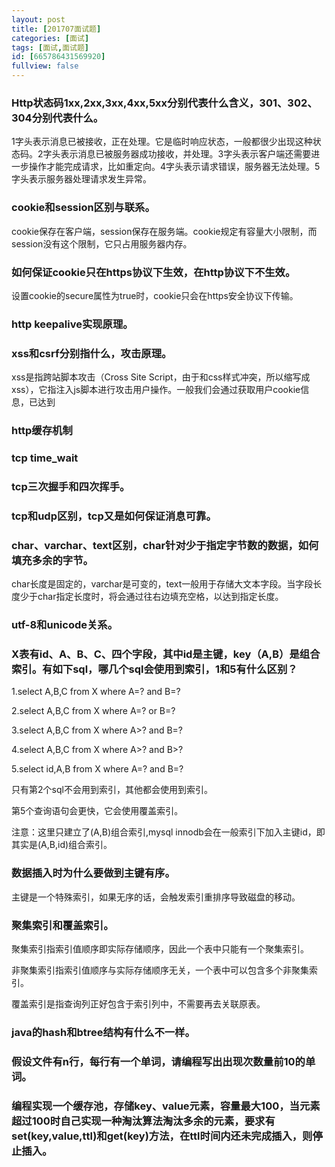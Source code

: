 ```yaml
---
layout: post
title: [201707面试题]
categories: [面试]
tags: [面试,面试题]
id: [665786431569920]
fullview: false
---
```

### Http状态码1xx,2xx,3xx,4xx,5xx分别代表什么含义，301、302、304分别代表什么。

1字头表示消息已被接收，正在处理。它是临时响应状态，一般都很少出现这种状态码。2字头表示消息已被服务器成功接收，并处理。3字头表示客户端还需要进一步操作才能完成请求，比如重定向。4字头表示请求错误，服务器无法处理。5字头表示服务器处理请求发生异常。

### cookie和session区别与联系。

cookie保存在客户端，session保存在服务端。cookie规定有容量大小限制，而session没有这个限制，它只占用服务器内存。

### 如何保证cookie只在https协议下生效，在http协议下不生效。

设置cookie的secure属性为true时，cookie只会在https安全协议下传输。

### http keepalive实现原理。

### xss和csrf分别指什么，攻击原理。

xss是指跨站脚本攻击（Cross Site Script，由于和css样式冲突，所以缩写成xss），它指注入js脚本进行攻击用户操作。一般我们会通过获取用户cookie信息，已达到

### http缓存机制

### tcp time_wait

### tcp三次握手和四次挥手。

### tcp和udp区别，tcp又是如何保证消息可靠。

### char、varchar、text区别，char针对少于指定字节数的数据，如何填充多余的字节。

char长度是固定的，varchar是可变的，text一般用于存储大文本字段。当字段长度少于char指定长度时，将会通过往右边填充空格，以达到指定长度。

### utf-8和unicode关系。

### X表有id、A、B、C、四个字段，其中id是主键，key（A,B）是组合索引。有如下sql，哪几个sql会使用到索引，1和5有什么区别？

1.select A,B,C from X where A=? and B=?

2.select A,B,C from X where A=? or B=?

3.select A,B,C from X where A>? and B=?

4.select A,B,C from X where A>? and B>?

5.select id,A,B from X where A=? and B=?

只有第2个sql不会用到索引，其他都会使用到索引。

第5个查询语句会更快，它会使用覆盖索引。

注意：这里只建立了(A,B)组合索引,mysql innodb会在一般索引下加入主键id，即其实是(A,B,id)组合索引。

### 数据插入时为什么要做到主键有序。

主键是一个特殊索引，如果无序的话，会触发索引重排序导致磁盘的移动。

### 聚集索引和覆盖索引。

聚集索引指索引值顺序即实际存储顺序，因此一个表中只能有一个聚集索引。

非聚集索引指索引值顺序与实际存储顺序无关，一个表中可以包含多个非聚集索引。

覆盖索引是指查询列正好包含于索引列中，不需要再去关联原表。

### java的hash和btree结构有什么不一样。

### 假设文件有n行，每行有一个单词，请编程写出出现次数量前10的单词。

### 编程实现一个缓存池，存储key、value元素，容量最大100，当元素超过100时自己实现一种淘汰算法淘汰多余的元素，要求有set(key,value,ttl)和get(key)方法，在ttl时间内还未完成插入，则停止插入。
